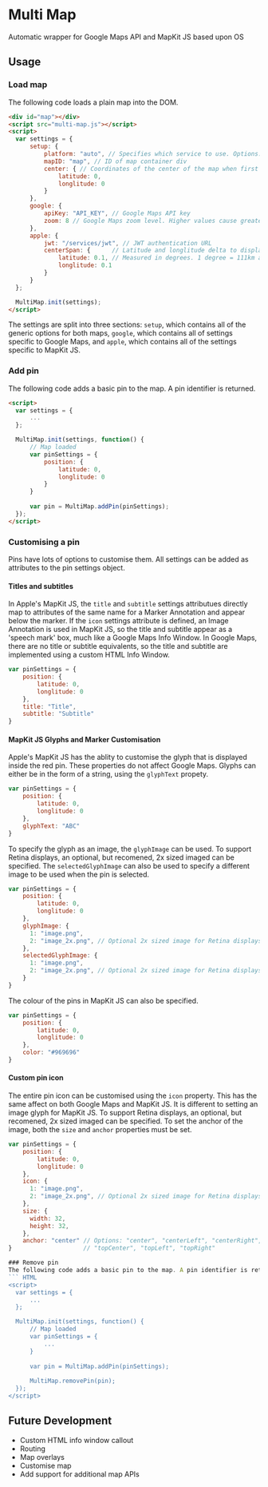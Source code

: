 # Multi Map
Automatic wrapper for Google Maps API and MapKit JS based upon OS

## Usage

### Load map
The following code loads a plain map into the DOM.
``` HTML
<div id="map"></div>
<script src="multi-map.js"></script>
<script>
  var settings = {
      setup: {
          platform: "auto", // Specifies which service to use. Options: "auto", "google", "apple"
          mapID: "map", // ID of map container div
          center: { // Coordinates of the center of the map when first loaded
              latitude: 0,
              longlitude: 0
          }
      },
      google: {
          apiKey: "API_KEY", // Google Maps API key
          zoom: 8 // Google Maps zoom level. Higher values cause greater zoom.
      },
      apple: {
          jwt: "/services/jwt", // JWT authentication URL
          centerSpan: {      // Latitude and longlitude delta to display on screen when loaded.
              latitude: 0.1, // Measured in degrees. 1 degree = 111km at equator, 0km at poles.
              longlitude: 0.1
          }
      }
  };

  MultiMap.init(settings);
</script>
```
The settings are split into three sections: `setup`, which contains all of the generic options for both maps, `google`, which contains all of settings specific to Google Maps, and `apple`, which contains all of the settings specific to MapKit JS.

### Add pin
The following code adds a basic pin to the map. A pin identifier is returned.
``` HTML
<script>
  var settings = {
      ...
  };

  MultiMap.init(settings, function() {
      // Map loaded
      var pinSettings = {
          position: {
              latitude: 0,
              longlitude: 0
          }
      }
  
      var pin = MultiMap.addPin(pinSettings);
  });
</script>
```
### Customising a pin

Pins have lots of options to customise them. All settings can be added as attributes to the pin settings object.

#### Titles and subtitles

In Apple's MapKit JS, the `title` and `subtitle` settings attributues directly map to attributes of the same name for a Marker Annotation and appear below the marker. If the `icon` settings attribute is defined, an Image Annotation is used in MapKit JS, so the title and subtitle appear as a 'speech mark' box, much like a Google Maps Info Window. In Google Maps, there are no title or subtitle equivalents, so the title and subtitle are implemented using a custom HTML Info Window.

``` JavaScript
var pinSettings = {
    position: {
        latitude: 0,
        longlitude: 0
    },
    title: "Title",
    subtitle: "Subtitle"
}
```

#### MapKit JS Glyphs and Marker Customisation

Apple's MapKit JS has the ablity to customise the glyph that is displayed inside the red pin. These properties do not affect Google Maps. Glyphs can either be in the form of a string, using the `glyphText` propety.

``` JavaScript
var pinSettings = {
    position: {
        latitude: 0,
        longlitude: 0
    },
    glyphText: "ABC"
}
```

To specify the glyph as an image, the `glyphImage` can be used. To support Retina displays, an optional, but recomened, 2x sized imaged can be specified. The `selectedGlyphImage` can also be used to specify a different image to be used when the pin is selected.

``` JavaScript
var pinSettings = {
    position: {
        latitude: 0,
        longlitude: 0
    },
    glyphImage: {
      1: "image.png",
      2: "image_2x.png", // Optional 2x sized image for Retina displays
    },
    selectedGlyphImage: {
      1: "image.png",
      2: "image_2x.png", // Optional 2x sized image for Retina displays
    }
}
```

The colour of the pins in MapKit JS can also be specified.

``` JavaScript
var pinSettings = {
    position: {
        latitude: 0,
        longlitude: 0
    },
    color: "#969696"
}
```

#### Custom pin icon

The entire pin icon can be customised using the `icon` property. This has the same affect on both Google Maps and MapKit JS. It is different to setting an image glyph for MapKit JS. To support Retina displays, an optional, but recomened, 2x sized imaged can be specified. To set the anchor of the image, both the `size` and `anchor` properties must be set.

``` JavaScript
var pinSettings = {
    position: {
        latitude: 0,
        longlitude: 0
    },
    icon: {
      1: "image.png",
      2: "image_2x.png", // Optional 2x sized image for Retina displays
    },
    size: {
      width: 32,
      height: 32,
    },
    anchor: "center" // Options: "center", "centerLeft", "centerRight", "bottomCenter", "bottomLeft", "bottomRight", 
}                    // "topCenter", "topLeft", "topRight"

### Remove pin
The following code adds a basic pin to the map. A pin identifier is returned.
``` HTML
<script>
  var settings = {
      ...
  };

  MultiMap.init(settings, function() {
      // Map loaded
      var pinSettings = {
          ...
      }
  
      var pin = MultiMap.addPin(pinSettings);
  
      MultiMap.removePin(pin);
  });
</script>
```

## Future Development
- Custom HTML info window callout
- Routing
- Map overlays
- Customise map
- Add support for additional map APIs
